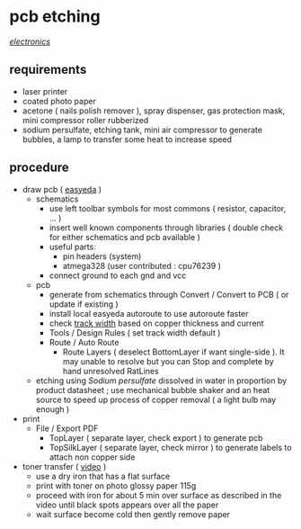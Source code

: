 # pcb etching

*[electronics](../README.md#electronics)*

## requirements

- laser printer
- coated photo paper
- acetone ( nails polish remover ), spray dispenser, gas protection mask, mini compressor roller rubberized
- sodium persulfate, etching tank, mini air compressor to generate bubbles, a lamp to transfer some heat to increase speed

## procedure

- draw pcb ( [easyeda](https://easyeda.com) )
  - schematics
    - use left toolbar symbols for most commons ( resistor, capacitor, ... )
    - insert well known components through libraries ( double check for either schematics and pcb available )
    - useful parts:
      - pin headers (system)
      - atmega328 (user contributed : cpu76239 )
    - connect ground to each gnd and vcc
  - pcb
    - generate from schematics through Convert / Convert to PCB ( or update if existing )
    - install local easyeda autoroute to use autoroute faster
    - check [track width](https://www.7pcb.com/trace-width-calculator.php) based on copper thickness and current
    - Tools / Design Rules ( set track width default )
    - Route / Auto Route
      - Route Layers ( deselect BottomLayer if want single-side ). It may unable to resolve but you can Stop and complete by hand unresolved RatLines
  - etching using *Sodium persulfate* dissolved in water in proportion by product datasheet ; use  mechanical bubble shaker and an heat source to speed up process of copper removal ( a light bulb may enough )
- print
  - File / Export PDF
    - TopLayer ( separate layer, check export ) to generate pcb
    - TopSilkLayer ( separate layer, check mirror ) to generate labels to attach non copper side
- toner transfer ( [video](https://youtu.be/TbBrgpKxBJk?list=LLSxwtecTaiSTtkh48QGLJtA&t=341) )
  - use a dry iron that has a flat surface
  - print with toner on photo glossy paper 115g
  - proceed with iron for about 5 min over surface as described in the video until black spots appears over all the paper
  - wait surface become cold then gently remove paper
